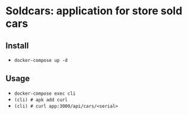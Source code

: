 # Soldcars: application for store sold cars

## Install

* `docker-compose up -d`

## Usage

* `docker-compose exec cli`
* `(cli) # apk add curl`
* `(cli) # curl app:3000/api/cars/<serial>`

